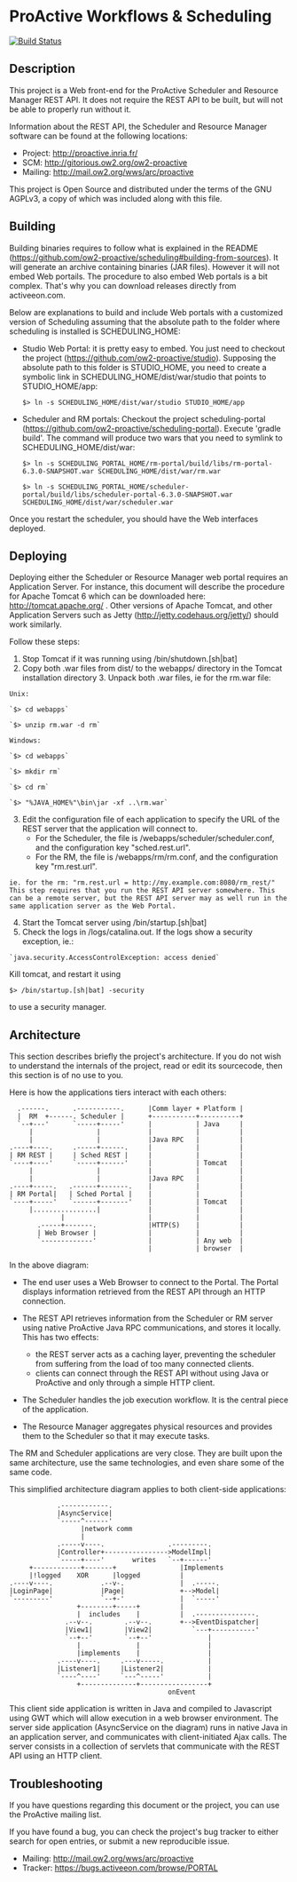 # ProActive Workflows & Scheduling

[![Build Status](http://jenkins.activeeon.com/job/scheduling-portal/badge/icon)](http://jenkins.activeeon.com/job/scheduling-portal/)


## Description

This project is a Web front-end for the ProActive Scheduler and Resource Manager
REST API. It does not require the REST API to be built, but will not be able to
properly run without it.

Information about the REST API, the Scheduler and Resource Manager software can
be found at the following locations:

  - Project: http://proactive.inria.fr/
  - SCM: http://gitorious.ow2.org/ow2-proactive
  - Mailing: http://mail.ow2.org/wws/arc/proactive

This project is Open Source and distributed under the terms of the GNU AGPLv3,
a copy of which was included along with this file.


## Building

Building binaries requires to follow what is explained in the README
(https://github.com/ow2-proactive/scheduling#building-from-sources). It will
generate an archive containing binaries (JAR files). However it will not embed
Web portails. The procedure to also embed Web portals is a bit complex. That's
why you can download releases directly from activeeon.com.

Below are explanations to build and include Web portals with a customized version
of Scheduling assuming that the absolute path to the folder where scheduling is
installed is SCHEDULING_HOME:

  - Studio Web Portal: it is pretty easy to embed. You just need to checkout the
  project (https://github.com/ow2-proactive/studio). Supposing the absolute path
  to this folder is STUDIO_HOME, you need to create a symbolic link in
  SCHEDULING_HOME/dist/war/studio that points to STUDIO_HOME/app:

    `$> ln -s SCHEDULING_HOME/dist/war/studio STUDIO_HOME/app`

  - Scheduler and RM portals: Checkout the project scheduling-portal
  (https://github.com/ow2-proactive/scheduling-portal). Execute 'gradle build'.
  The command will produce two wars that you need to symlink to SCHEDULING_HOME/dist/war:

    `$> ln -s SCHEDULING_PORTAL_HOME/rm-portal/build/libs/rm-portal-6.3.0-SNAPSHOT.war SCHEDULING_HOME/dist/war/rm.war`

    `$> ln -s SCHEDULING_PORTAL_HOME/scheduler-portal/build/libs/scheduler-portal-6.3.0-SNAPSHOT.war SCHEDULING_HOME/dist/war/scheduler.war`

Once you restart the scheduler, you should have the Web interfaces deployed.


## Deploying

Deploying either the Scheduler or Resource Manager web portal requires an
Application Server. For instance, this document will describe the procedure
for Apache Tomcat 6 which can be downloaded here: http://tomcat.apache.org/ .
Other versions of Apache Tomcat, and other Application Servers such as Jetty
(http://jetty.codehaus.org/jetty/) should work similarly.

Follow these steps:

  1. Stop Tomcat if it was running using /bin/shutdown.[sh|bat]
  2. Copy both .war files from dist/ to the webapps/ directory in the Tomcat
  installation directory 3. Unpack both .war files, ie for the rm.war file:

    Unix:

    `$> cd webapps`

    `$> unzip rm.war -d rm`

    Windows:

    `$> cd webapps`

    `$> mkdir rm`

    `$> cd rm`

    `$> "%JAVA_HOME%"\bin\jar -xf ..\rm.war`

  3. Edit the configuration file of each application to specify the URL
    of the REST server that the application will connect to.
	  - For the Scheduler, the file is /webapps/scheduler/scheduler.conf,
        and the configuration key "sched.rest.url".
      - For the RM, the file is /webapps/rm/rm.conf, and the configuration
        key "rm.rest.url".

    ie. for the rm: "rm.rest.url = http://my.example.com:8080/rm_rest/"
    This step requires that you run the REST API server somewhere. This
    can be a remote server, but the REST API server may as well run in the
    same application server as the Web Portal.

  4. Start the Tomcat server using /bin/startup.[sh|bat]
  5. Check the logs in /logs/catalina.out. If the logs show a security exception,
   ie.:

    `java.security.AccessControlException: access denied`

  Kill tomcat, and restart it using

  `$> /bin/startup.[sh|bat] -security`

  to use a security manager.


## Architecture

This section describes briefly the project's architecture.
If you do not wish to understand the internals of the project, read or edit its
sourcecode, then this section is of no use to you.

Here is how the applications tiers interact with each others:

      .------.      .-----------.      |Comm layer + Platform |
      |  RM  +------. Scheduler |      +-----------+----------+
      `--+---'      `-----+-----'      |           | Java     |
         |                |            |           |          |
         |                |            |Java RPC   |          |
    .----+----.     .-----+------.     |           |          |
    | RM REST |     | Sched REST |     |           |          |
    `----+----'     `-----+------'     |           | Tomcat   |
         |                |            |           |          |
         |                |            |Java RPC   |          |
    .----+-----.   .------+-------.    |           |          |
    | RM Portal|   | Sched Portal |    |           |          |
    `----+-----'   `------+-------'    |           | Tomcat   |
         |................|            |           |          |
                 |                     |           |          |
           .-----+-------.             |HTTP(S)    |          |
           | Web Browser |             |           |          |
           `-------------'             |           | Any web  |
                                       |           | browser  |

In the above diagram:

  - The end user uses a Web Browser to connect to the Portal. The Portal
    displays information retrieved from the REST API through an HTTP connection.
  - The REST API retrieves information from the Scheduler or RM server using
    native ProActive Java RPC communications, and stores it locally.
    This has two effects:

    - the REST server acts as a caching layer, preventing the scheduler from
    suffering from the load of too many connected clients.
    - clients can connect through the REST API without using Java or
    ProActive and only through a simple HTTP client.

  - The Scheduler handles the job execution workflow. It is the central piece
    of the application.
  - The Resource Manager aggregates physical resources and provides them
    to the Scheduler so that it may execute tasks.


The RM and Scheduler applications are very close. They are built upon the same
architecture, use the same technologies, and even share some of the same code.

This simplified architecture diagram applies to both client-side applications:

                .------------.
                |AsyncService|
                `-----^------'
                      |network comm
                      |
                .-----v----.                .---------.
                |Controller+---------------->ModelImpl|
                `-----+----'       writes   `--+------'
         +------------+-------+                |Implements
         |!logged    XOR      |logged          |
    .----v----.            .--v-.              |  .-----.
    |LoginPage|            |Page|              +-->Model|
    `---------'            `--+-'              |  `-----'
                     +--------+-----+          |
                     |  includes    |          |  .---------------.
                  .--v--.        .--v--.       +-->EventDispatcher|
                  |View1|        |View2|          `---+-----------'
                  `--+--'        `--+--'              |
                     |              |                 |
                     |implements    |                 |
                .----v----.     .---v-----.           |
                |Listener1|     |Listener2|           |
                `----^----'     `---^-----'           |
                     +--------------+-----------------+
                                            onEvent

This client side application is written in Java and compiled to Javascript
using GWT which will allow execution in a web browser environment.
The server side application (AsyncService on the diagram) runs in native Java
in an application server, and communicates with client-initiated Ajax calls.
The server consists in a collection of servlets that communicate with the REST
API using an HTTP client.


## Troubleshooting

If you have questions regarding this document or the project, you can use the
ProActive mailing list.

If you have found a bug, you can check the project's bug tracker to either
search for open entries, or submit a new reproducible issue.

  - Mailing: http://mail.ow2.org/wws/arc/proactive
  - Tracker: https://bugs.activeeon.com/browse/PORTAL